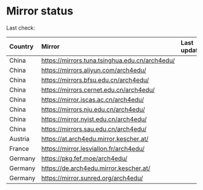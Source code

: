 <script src="./time.js"></script>
# Mirror status
Last check: <script type="text/javascript">localize(1725344957.4561005);</script>

|Country|Mirror|Last update|
|:------|:-----|:----------|
|China|https://mirrors.tuna.tsinghua.edu.cn/arch4edu/|<script type="text/javascript">localize(1725302307);</script>|
|China|https://mirrors.aliyun.com/arch4edu/|<script type="text/javascript">localize(1725302307);</script>|
|China|https://mirrors.bfsu.edu.cn/arch4edu/|<script type="text/javascript">localize(1725302307);</script>|
|China|https://mirrors.cernet.edu.cn/arch4edu/|<script type="text/javascript">localize(1725302307);</script>|
|China|https://mirror.iscas.ac.cn/arch4edu/|<script type="text/javascript">localize(1725302307);</script>|
|China|https://mirrors.nju.edu.cn/arch4edu/|<script type="text/javascript">localize(1725259266);</script>|
|China|https://mirror.nyist.edu.cn/arch4edu/|<script type="text/javascript">localize(1725302307);</script>|
|China|https://mirrors.sau.edu.cn/arch4edu/|<script type="text/javascript">localize(1725302307);</script>|
|Austria|https://at.arch4edu.mirror.kescher.at/|<script type="text/javascript">localize(1725302307);</script>|
|France|https://mirror.lesviallon.fr/arch4edu/|<script type="text/javascript">localize(1725302307);</script>|
|Germany|https://pkg.fef.moe/arch4edu/|<script type="text/javascript">localize(1725302307);</script>|
|Germany|https://de.arch4edu.mirror.kescher.at/|<script type="text/javascript">localize(1725302307);</script>|
|Germany|https://mirror.sunred.org/arch4edu/|<script type="text/javascript">localize(1725302307);</script>|

<script src="./tablefilter/tablefilter.js"></script>
<script src="./table.js"></script>